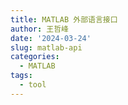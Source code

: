 ```yaml
---
title: MATLAB 外部语言接口
author: 王哲峰
date: '2024-03-24'
slug: matlab-api
categories:
  - MATLAB
tags:
  - tool
---
```

